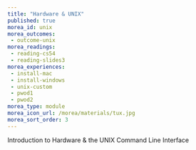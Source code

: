 ```yaml
---
title: "Hardware & UNIX"
published: true
morea_id: unix
morea_outcomes:
 - outcome-unix
morea_readings:
 - reading-cs54
 - reading-slides3
morea_experiences:
 - install-mac
 - install-windows
 - unix-custom
 - pwod1
 - pwod2
morea_type: module
morea_icon_url: /morea/materials/tux.jpg
morea_sort_order: 3
---
```


Introduction to Hardware & the UNIX Command Line Interface

<!-- 
morea_experiences:
 - pwod
 - wod
morea_assessments:
 - grade1
 -->